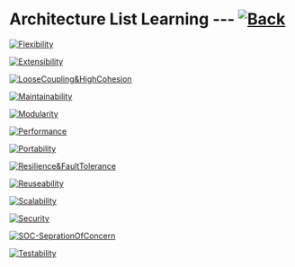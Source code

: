 # Architecture List Learning --- [![Back](https://img.shields.io/badge/Back-900?style=for-the-badge&logo=github&logoColor=white)](https://github.com/MohammadRezaGholamizadeh/EducactionLibrary/blob/main/Library/README.md)

[![Flexibility](https://img.shields.io/badge/Flexibility-500?style=for-the-badge&logo=github&logoColor=white)](https://github.com/MohammadRezaGholamizadeh/EducactionLibrary/README.md)

[![Extensibility](https://img.shields.io/badge/Extensibility-650?style=for-the-badge&logo=github&logoColor=white)](https://github.com/MohammadRezaGholamizadeh/EducactionLibrary/blob/main/Library/Architectures/Extensibility/README.md)

[![LooseCoupling&HighCohesion](https://img.shields.io/badge/LooseCoupling&HighCohesion-250?style=for-the-badge&logo=github&logoColor=white)](https://github.com/MohammadRezaGholamizadeh/EducactionLibrary/blob/main/Library/Architectures/LooseCoupling&HighCohesion/README.md)

[![Maintainability](https://img.shields.io/badge/Maintainability-630?style=for-the-badge&logo=github&logoColor=white)](https://github.com/MohammadRezaGholamizadeh/EducactionLibrary/blob/main/Library/Architectures/Maintainability/README.md)

[![Modularity](https://img.shields.io/badge/Modularity-350?style=for-the-badge&logo=github&logoColor=white)](https://github.com/MohammadRezaGholamizadeh/EducactionLibrary/blob/main/Library/Architectures/Modularity/README.md)

[![Performance](https://img.shields.io/badge/Performance-152?style=for-the-badge&logo=github&logoColor=white)](https://github.com/MohammadRezaGholamizadeh/EducactionLibrary/blob/main/Library/Architectures/Performance/README.md)

[![Portability](https://img.shields.io/badge/Portability-410?style=for-the-badge&logo=github&logoColor=white)](https://github.com/MohammadRezaGholamizadeh/EducactionLibrary/blob/main/Library/Architectures/Portability/README.md)

[![Resilience&FaultTolerance](https://img.shields.io/badge/Resilience&FaultTolerance-360?style=for-the-badge&logo=github&logoColor=white)](https://github.com/MohammadRezaGholamizadeh/EducactionLibrary/blob/main/Library/Architectures/Resilience&FaultTolerance/README.md)

[![Reuseability](https://img.shields.io/badge/Reuseability-850?style=for-the-badge&logo=github&logoColor=white)](https://github.com/MohammadRezaGholamizadeh/EducactionLibrary/blob/main/Library/Architectures/Reuseability/README.md)

[![Scalability](https://img.shields.io/badge/Scalability-152?style=for-the-badge&logo=github&logoColor=white)](https://github.com/MohammadRezaGholamizadeh/EducactionLibrary/blob/main/Library/Architectures/Scalability/README.md)

[![Security](https://img.shields.io/badge/Security-210?style=for-the-badge&logo=github&logoColor=white)](https://github.com/MohammadRezaGholamizadeh/EducactionLibrary/blob/main/Library/Architectures/Security/README.md)

[![SOC-SeprationOfConcern](https://img.shields.io/badge/SOC(SeprationOfConcern)-346?style=for-the-badge&logo=github&logoColor=white)](https://github.com/MohammadRezaGholamizadeh/EducactionLibrary/blob/main/Library/Architectures/SOC-SeprationOfConcern/README.md)

[![Testability](https://img.shields.io/badge/Testability-674?style=for-the-badge&logo=github&logoColor=white)](https://github.com/MohammadRezaGholamizadeh/EducactionLibrary/blob/main/Library/Architectures/Testability/README.md)